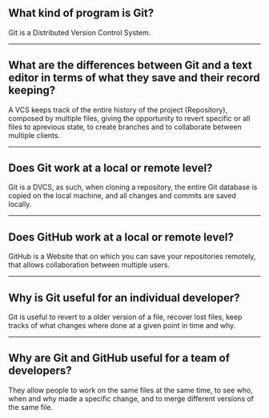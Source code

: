 ## **What kind of program is Git?**

Git is a Distributed Version Control System.

---

## **What are the differences between Git and a text editor in terms of what they save and their record keeping?**

A VCS keeps track of the entire history of the project (Repository), composed by multiple files, giving the opportunity to revert specific or all files to aprevious state, to create branches and to collaborate between multiple clients.

---

## **Does Git work at a local or remote level?**

Git is a DVCS, as such, when cloning a repository, the entire Git database is copied on the local machine, and all changes and commits are saved locally.

---

## **Does GitHub work at a local or remote level?**

GitHub is a Website that on which you can save your repositories remotely, that allows collaboration between multiple users.

---

## **Why is Git useful for an individual developer?**

Git is useful to revert to a older version of a file, recover lost files, keep tracks of what changes where done at a given point in time and why.

---

## **Why are Git and GitHub useful for a team of developers?**

They allow people to work on the same files at the same time, to see who, when and why made a specific change, and to merge different versions of the same file.
